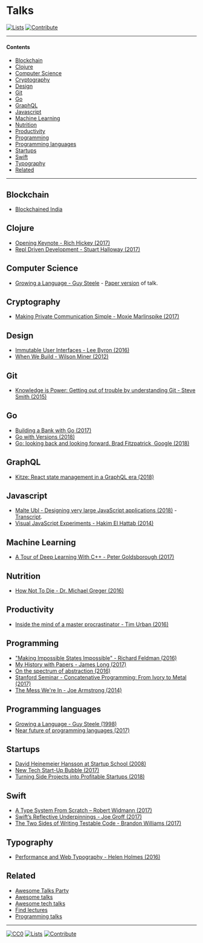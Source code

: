 # Talks

[![Lists](https://img.shields.io/badge/-more%20lists-0a0a0a.svg?style=flat&colorA=0a0a0a)](https://github.com/learn-anything/curated-lists#readme)
[![Contribute](https://img.shields.io/badge/-contribute-0a0a0a.svg?style=flat&colorA=0a0a0a)](CONTRIBUTING.md#readme)

---

#### Contents

- [Blockchain](#blockchain)
- [Clojure](#clojure)
- [Computer Science](#computer-science)
- [Cryptography](#cryptography)
- [Design](#design)
- [Git](#git)
- [Go](#go)
- [GraphQL](#graphql)
- [Javascript](#javascript)
- [Machine Learning](#machine-learning)
- [Nutrition](#nutrition)
- [Productivity](#productivity)
- [Programming](#programming)
- [Programming languages](#programming-languages)
- [Startups](#startups)
- [Swift](#swift)
- [Typography](#typography)
- [Related](#related)

---

## Blockchain

- [Blockchained India](https://blockchainedindia.com/talks)

## Clojure

- [Opening Keynote - Rich Hickey (2017)](https://www.youtube.com/watch?v=2V1FtfBDsLU)
- [Repl Driven Development - Stuart Halloway (2017)](https://vimeo.com/223309989)

## Computer Science

- [Growing a Language - Guy Steele](https://www.youtube.com/watch?v=_ahvzDzKdB0) - [Paper version](http://www.cs.virginia.edu/%7Eevans/cs655/readings/steele.pdf) of talk.

## Cryptography

- [Making Private Communication Simple - Moxie Marlinspike (2017)](https://www.youtube.com/watch?v=kp-b8iTZqzM)

## Design

- [Immutable User Interfaces - Lee Byron (2016)](https://www.youtube.com/watch?v=pLvrZPSzHxo)
- [When We Build - Wilson Miner (2012)](https://vimeo.com/34017777)

## Git

- [Knowledge is Power: Getting out of trouble by understanding Git - Steve Smith (2015)](https://www.youtube.com/watch?v=sevc6668cQ0)

## Go

- [Building a Bank with Go (2017)](https://www.infoq.com/presentations/bank-go)
- [Go with Versions (2018)](https://www.youtube.com/watch?v=F8nrpe0XWRg)
- [Go: looking back and looking forward. Brad Fitzpatrick, Google (2018)](https://www.youtube.com/watch?v=ZCB-g2B4Y5A)

## GraphQL

- [Kitze: React state management in a GraphQL era (2018)](https://www.youtube.com/watch?v=zDgHiRuIAZ4)

## Javascript

- [Malte Ubl - Designing very large JavaScript applications (2018)](https://www.youtube.com/watch?v=ZZmUwXEiPm4) - [Transcript](https://medium.com/@cramforce/designing-very-large-javascript-applications-6e013a3291a3).
- [Visual JavaScript Experiments - Hakim El Hattab (2014)](https://www.youtube.com/watch?v=02ilIJdI5ZI)

## Machine Learning

- [A Tour of Deep Learning With C++ - Peter Goldsborough (2017)](https://www.youtube.com/watch?v=Lo1rXJdAJ7w)

## Nutrition

- [How Not To Die - Dr. Michael Greger (2016)](https://www.youtube.com/watch?v=7rNY7xKyGCQ)

## Productivity

- [Inside the mind of a master procrastinator - Tim Urban (2016)](https://www.youtube.com/watch?v=arj7oStGLkU)

## Programming

- ["Making Impossible States Impossible" - Richard Feldman (2016)](https://www.youtube.com/watch?v=IcgmSRJHu_8&feature=youtu.be)
- [My History with Papers - James Long (2017)](https://www.youtube.com/watch?v=UzE955UJUVU)
- [On the spectrum of abstraction (2016)](https://www.youtube.com/watch?v=mVVNJKv9esE)
- [Stanford Seminar - Concatenative Programming: From Ivory to Metal (2017)](https://www.youtube.com/watch?v=_IgqJr8jG8M&app=desktop)
- [The Mess We're In - Joe Armstrong (2014)](https://www.youtube.com/watch?v=lKXe3HUG2l4)

## Programming languages

- [Growing a Language - Guy Steele (1998)](https://www.youtube.com/watch?v=_ahvzDzKdB0)
- [Near future of programming languages (2017)](http://dev.stephendiehl.com/nearfuture.pdf)

## Startups

- [David Heinemeier Hansson at Startup School (2008)](https://www.youtube.com/watch?v=0CDXJ6bMkMY)
- [New Tech Start-Up Bubble (2017)](https://www.youtube.com/watch?v=G7vrCpWbmDw)
- [Turning Side Projects into Profitable Startups (2018)](https://www.youtube.com/watch?v=6reLWfFNer0)

## Swift

- [A Type System From Scratch – Robert Widmann (2017)](https://www.youtube.com/watch?v=IbjoA5xVUq0)
- [Swift’s Reflective Underpinnings - Joe Groff (2017)](https://www.skilled.io/u/swiftsummit/swift-s-reflective-underpinnings-joe-groff)
- [The Two Sides of Writing Testable Code - Brandon Williams (2017)](https://academy.realm.io/posts/try-swift-brandon-williams-writing-testable-code/)

## Typography

- [Performance and Web Typography - Helen Holmes (2016)](https://www.youtube.com/watch?v=emLfXChvVPQ)

## Related

- [Awesome Talks Party](https://awesometalks.party/)
- [Awesome talks](https://github.com/JanVanRyswyck/awesome-talks#readme)
- [Awesome tech talks](https://github.com/1and1/awesome-tech-talks#readme)
- [Find lectures](https://findlectures.com/)
- [Programming talks](https://github.com/hellerve/programming-talks#readme)

---

[![CC0](https://img.shields.io/badge/license-CC0-0a0a0a.svg?style=flat&colorA=0a0a0a)](https://creativecommons.org/publicdomain/zero/1.0/)
[![Lists](https://img.shields.io/badge/-more%20lists-0a0a0a.svg?style=flat&colorA=0a0a0a)](https://github.com/learn-anything/curated-lists#readme)
[![Contribute](https://img.shields.io/badge/-contribute-0a0a0a.svg?style=flat&colorA=0a0a0a)](CONTRIBUTING.md#readme)

